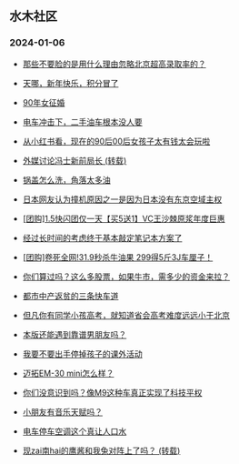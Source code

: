 ## 水木社区 
### 2024-01-06

+ [那些不要脸的是用什么理由忽略北京超高录取率的？](https://www.mysmth.net/nForum/article/FamilyLife/1766561261)

+ [天哪，新年快乐，积分冒了](https://www.mysmth.net/nForum/article/Bond/387636)

+ [90年女征婚](https://www.mysmth.net/nForum/article/PieLove/2871864)

+ [电车冲击下，二手油车根本没人要](https://www.mysmth.net/nForum/article/AutoWorld/1944757770)

+ [从小红书看，现在的90后00后女孩子太有钱太会玩啦](https://www.mysmth.net/nForum/article/WorkLife/3481432)

+ [外媒讨论冯士新前局长 (转载)](https://www.mysmth.net/nForum/article/Stock/10740888)

+ [锅盖怎么洗，角落太多油](https://www.mysmth.net/nForum/article/Food/1698850)

+ [日本网友认为撞机原因之一是因为日本没有东京空域主权](https://www.mysmth.net/nForum/article/Aero/419387)

+ [[团购]1.5快闪团仅一天【买5送1】VC王沙棘原浆年度巨惠](https://www.mysmth.net/nForum/article/ADAgent_TG/1315421)

+ [经过长时间的考虑终于基本敲定笔记本方案了](https://www.mysmth.net/nForum/article/Notebook/1989335)

+ [[团购]卷死全网!31.9秒杀牛油果 299得5斤3J车厘子！](https://www.mysmth.net/nForum/article/ADAgent_TG/1315501)

+ [你们算过吗？这么多股票，如果牛市，需多少的资金来拉？](https://www.mysmth.net/nForum/article/Stock/10742389)

+ [都市中产返贫的三条快车道](https://www.mysmth.net/nForum/article/WorkLife/3482420)

+ [但凡你有同学小孩高考，就知道省会高考难度远远小于北京](https://www.mysmth.net/nForum/article/FamilyLife/1766563610)

+ [本版还能遇到靠谱男朋友吗？](https://www.mysmth.net/nForum/article/Divorce/2059761)

+ [我要不要出手停掉孩子的课外活动](https://www.mysmth.net/nForum/article/ChildEducation/2334379)

+ [迈拓EM-30 mini怎么样？](https://www.mysmth.net/nForum/article/Coffee/48682)

+ [你们没意识到吗？像M9这种车真正实现了科技平权](https://www.mysmth.net/nForum/article/GreenAuto/1448260)

+ [小朋友有音乐天赋吗？](https://www.mysmth.net/nForum/article/Instrumental.Music/134399)

+ [电车停车空调这个真让人口水](https://www.mysmth.net/nForum/article/AutoWorld/1944758329)

+ [现zai南hai的鹰酱和我兔对阵上了吗？ (转载)](https://www.mysmth.net/nForum/article/Aero/419733)

